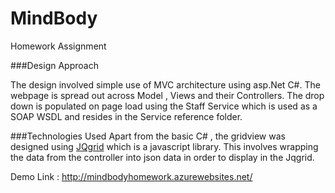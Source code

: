 # MindBody
Homework Assignment


###Design Approach

The design involved simple use of MVC architecture using asp.Net C#. The webpage is spread out across Model , Views and their Controllers.
The drop down is populated on page load using the Staff Service which is used as a SOAP WSDL and resides in the Service reference folder.


###Technologies Used
Apart from the basic C# , the gridview was designed using [JQgrid](http://jqgrid.com/) which is a javascript library. This involves wrapping the data from the controller
into json data in order to display in the Jqgrid.


Demo Link : http://mindbodyhomework.azurewebsites.net/

